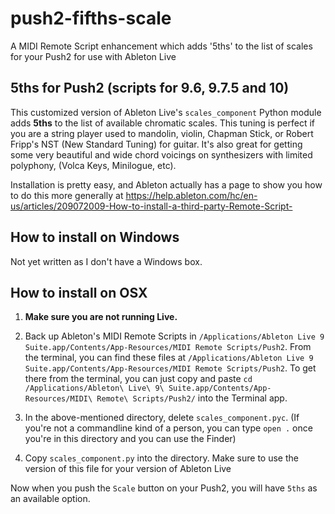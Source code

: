 # push2-fifths-scale
A MIDI Remote Script enhancement which adds '5ths' to the list of scales for your Push2 for use with Ableton Live

## 5ths for Push2 (scripts for 9.6, 9.7.5 and 10)

This customized version of Ableton Live's `scales_component` Python module adds **5ths** to the list of available chromatic scales. This tuning is perfect if you are a string player used to mandolin, violin, Chapman Stick, or Robert Fripp's NST (New Standard Tuning) for guitar. It's also great for getting some very beautiful and wide chord voicings on synthesizers with limited polyphony, (Volca Keys, Minilogue, etc). 

Installation is pretty easy, and Ableton actually has a page to show you how to do this more generally at https://help.ableton.com/hc/en-us/articles/209072009-How-to-install-a-third-party-Remote-Script-

## How to install on Windows
Not yet written as I don't have a Windows box.

## How to install on OSX

1. **Make sure you are not running Live.**

2. Back up Ableton's MIDI Remote Scripts in `/Applications/Ableton Live 9 Suite.app/Contents/App-Resources/MIDI Remote Scripts/Push2`. From the terminal, you can find these files at `/Applications/Ableton Live 9 Suite.app/Contents/App-Resources/MIDI Remote Scripts/Push2`. To get there from the terminal, you can just copy and paste `cd /Applications/Ableton\ Live\ 9\ Suite.app/Contents/App-Resources/MIDI\ Remote\ Scripts/Push2/` into the Terminal app.

2. In the above-mentioned directory, delete `scales_component.pyc`. (If you're not a commandline kind of a person, you can type `open .` once you're in this directory and you can use the Finder)

3. Copy `scales_component.py` into the directory. Make sure to use the version of this file for your version of Ableton Live

Now when you push the `Scale` button on your Push2, you will have `5ths` as an available option.
